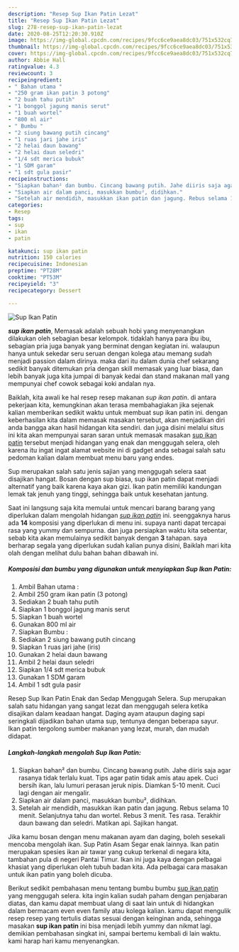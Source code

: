 ```yaml
---
description: "Resep Sup Ikan Patin Lezat"
title: "Resep Sup Ikan Patin Lezat"
slug: 278-resep-sup-ikan-patin-lezat
date: 2020-08-25T12:20:30.910Z
image: https://img-global.cpcdn.com/recipes/9fcc6ce9aea8dc03/751x532cq70/sup-ikan-patin-foto-resep-utama.jpg
thumbnail: https://img-global.cpcdn.com/recipes/9fcc6ce9aea8dc03/751x532cq70/sup-ikan-patin-foto-resep-utama.jpg
cover: https://img-global.cpcdn.com/recipes/9fcc6ce9aea8dc03/751x532cq70/sup-ikan-patin-foto-resep-utama.jpg
author: Abbie Hall
ratingvalue: 4.3
reviewcount: 3
recipeingredient:
- " Bahan utama "
- "250 gram ikan patin 3 potong"
- "2 buah tahu putih"
- "1 bonggol jagung manis serut"
- "1 buah wortel"
- "800 ml air"
- " Bumbu "
- "2 siung bawang putih cincang"
- "1 ruas jari jahe iris"
- "2 helai daun bawang"
- "2 helai daun seledri"
- "1/4 sdt merica bubuk"
- "1 SDM garam"
- "1 sdt gula pasir"
recipeinstructions:
- "Siapkan bahan² dan bumbu. Cincang bawang putih. Jahe diiris saja agar rasanya tidak terlalu kuat. Tips agar patin tidak amis atau apek. Cuci bersih ikan, lalu lumuri perasan jeruk nipis. Diamkan 5-10 menit. Cuci lagi dengan air mengalir."
- "Siapkan air dalam panci, masukkan bumbu², didihkan."
- "Setelah air mendidih, masukkan ikan patin dan jagung. Rebus selama 10 menit. Selanjutnya tahu dan wortel. Rebus 3 menit. Tes rasa. Terakhir daun bawang dan seledri. Matikan api. Sajikan hangat."
categories:
- Resep
tags:
- sup
- ikan
- patin

katakunci: sup ikan patin 
nutrition: 150 calories
recipecuisine: Indonesian
preptime: "PT28M"
cooktime: "PT53M"
recipeyield: "3"
recipecategory: Dessert

---
```



![Sup Ikan Patin](https://img-global.cpcdn.com/recipes/9fcc6ce9aea8dc03/751x532cq70/sup-ikan-patin-foto-resep-utama.jpg)

<b><i>sup ikan patin</i></b>, Memasak adalah sebuah hobi yang menyenangkan dilakukan oleh sebagian besar kelompok. tidaklah hanya para ibu ibu, sebagian pria juga banyak yang berminat dengan kegiatan ini. walaupun hanya untuk sekedar seru seruan dengan kolega atau memang sudah menjadi passion dalam dirinya. maka dari itu dalam dunia chef sekarang sedikit banyak ditemukan pria dengan skill memasak yang luar biasa, dan lebih banyak juga kita jumpai di banyak kedai dan stand makanan mall yang mempunyai chef cowok sebagai koki andalan nya.

Baiklah, kita awali ke hal resep resep makanan <i>sup ikan patin</i>. di antara pekerjaan kita, kemungkinan akan terasa membahagiakan jika sejenak kalian memberikan sedikit waktu untuk membuat sup ikan patin ini. dengan keberhasilan kita dalam memasak masakan tersebut, akan menjadikan diri anda bangga akan hasil hidangan kita sendiri. dan juga disini melalui situs ini kita akan mempunyai saran saran untuk memasak masakan <u>sup ikan patin</u> tersebut menjadi hidangan yang enak dan menggugah selera, oleh karena itu ingat ingat alamat website ini di gadget anda sebagai salah satu pedoman kalian dalam membuat menu baru yang endes.

Sup merupakan salah satu jenis sajian yang menggugah selera saat disajikan hangat. Bosan dengan sup biasa, sup ikan patin dapat menjadi alternatif yang baik karena kaya akan gizi. Ikan patin memiliki kandungan lemak tak jenuh yang tinggi, sehingga baik untuk kesehatan jantung.


Saat ini langsung saja kita memulai untuk mencari barang barang yang diperlukan dalam mengolah hidangan <u><i>sup ikan patin</i></u> ini. seenggaknya harus ada <b>14</b> komposisi yang diperlukan di menu ini. supaya nanti dapat tercapai rasa yang yummy dan sempurna. dan juga persiapkan waktu kita sebentar, sebab kita akan memulainya sedikit banyak dengan <b>3</b> tahapan. saya berharap segala yang diperlukan sudah kalian punya disini, Baiklah mari kita olah dengan melihat dulu bahan bahan dibawah ini.

<!--inarticleads1-->

##### Komposisi dan bumbu yang digunakan untuk menyiapkan Sup Ikan Patin:

1. Ambil  Bahan utama :
1. Ambil 250 gram ikan patin (3 potong)
1. Sediakan 2 buah tahu putih
1. Siapkan 1 bonggol jagung manis serut
1. Siapkan 1 buah wortel
1. Gunakan 800 ml air
1. Siapkan  Bumbu :
1. Sediakan 2 siung bawang putih cincang
1. Siapkan 1 ruas jari jahe (iris)
1. Gunakan 2 helai daun bawang
1. Ambil 2 helai daun seledri
1. Siapkan 1/4 sdt merica bubuk
1. Gunakan 1 SDM garam
1. Ambil 1 sdt gula pasir


Resep Sup Ikan Patin Enak dan Sedap Menggugah Selera. Sup merupakan salah satu hidangan yang sangat lezat dan menggugah selera ketika disajikan dalam keadaan hangat. Daging ayam ataupun daging sapi seringkali dijadikan bahan utama sup, tentunya dengan beberapa sayur. Ikan patin tergolong sumber makanan yang lezat, murah, dan mudah didapat. 

<!--inarticleads2-->

##### Langkah-langkah mengolah Sup Ikan Patin:

1. Siapkan bahan² dan bumbu. Cincang bawang putih. Jahe diiris saja agar rasanya tidak terlalu kuat. Tips agar patin tidak amis atau apek. Cuci bersih ikan, lalu lumuri perasan jeruk nipis. Diamkan 5-10 menit. Cuci lagi dengan air mengalir.
1. Siapkan air dalam panci, masukkan bumbu², didihkan.
1. Setelah air mendidih, masukkan ikan patin dan jagung. Rebus selama 10 menit. Selanjutnya tahu dan wortel. Rebus 3 menit. Tes rasa. Terakhir daun bawang dan seledri. Matikan api. Sajikan hangat.


Jika kamu bosan dengan menu makanan ayam dan daging, boleh sesekali mencoba mengolah ikan. Sup Patin Asam Segar enak lainnya. Ikan patin merupakan spesies ikan air tawar yang cukup terkenal di negara kita, tambahan pula di negeri Pantai Timur. Ikan ini juga kaya dengan pelbagai khasiat yang diperlukan oleh tubuh badan kita. Ada pelbagai cara masakan untuk ikan patin yang boleh dicuba. 

Berikut sedikit pembahasan menu tentang bumbu bumbu <u>sup ikan patin</u> yang menggugah selera. kita ingin kalian sudah paham dengan penjabaran diatas, dan kamu dapat membuat ulang di saat lain untuk di hidangkan dalam bermacam even even family atau kolega kalian. kamu dapat mengulik resep resep yang tertulis diatas sesuai dengan keinginan anda, sehingga masakan <b>sup ikan patin</b> ini bisa menjadi lebih yummy dan nikmat lagi. demikian pembahasan singkat ini, sampai bertemu kembali di lain waktu. kami harap hari kamu menyenangkan.
